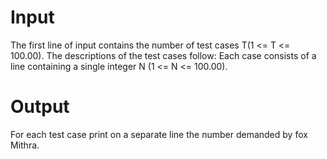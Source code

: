 # Input
The first line of input contains the number of test cases T(1 <= T <= 100.00). 
The descriptions of the test cases follow:
Each case consists of a line containing a single integer N (1 <= N <= 100.00).

# Output
For each test case print on a separate line the number demanded by fox Mithra.
